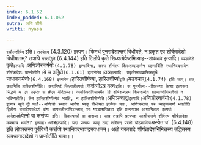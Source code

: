 ```yaml
---
index: 6.1.62
index_padded: 6.1.062
sutra: अचि शीर्षः
vritti: nyasa

---
```

`स्थौलशीर्षम्` इति। `तस्येदम्` (4.3.120) इत्यण्। किमर्थं पुनरादेशान्तरं विधीयते, न प्रकृत एव शीर्षन्नादेशो विधीयताम्? तत्रापि `नस्तद्धिते` (6.4.144) इति टिलोपे कृते सिध्यत्येवेष्टमित्याह--`शीर्षम्भावे` इत्यादि।
`ष्यङादेशे` कृते` इत्यादि। `अणिञोरनार्षयोः` (4.1.78) इत्यादिना, तस्य शीर्षस्य शिरःशब्दग्रहणेन ग्रहणादिति स्थानिवद्भावेन शीर्षन्नादेशः प्राप्नोतीति। `ये च तद्धिते` (6.1.61) इत्यनेनैव। `तत्र` इत्यादि। प्रकृतिभावप्राप्तिस्तु `ये चाभावकर्मणोः` (6.4.168) इत्यनेन। `हास्तिशीर्षण्या, हास्तिशीर्ष्या` इति। `यङश्चाप्` (4.1.74) इति चाप्। तत् कथमिति हास्तिशीर्ष्येति। कथमिष्टं सिध्यतीत्यर्थः। `कर्त्तव्योऽत्र यत्नः` इति। स पुनर्यत्नः--शिरस्याः केशा इत्यसय सिद्धये य एव प्रकृतः स #एव वेदितव्यः। व्यवस्थितविभाषयैव हि शीर्षशब्दस्य शिरःशब्देन ग्रहणाच्शीर्षन्नादेशो न भविष्यतीति; तेन हास्तिशीर्ष्येत्येवं भवति, न हास्तिशीर्षण्येति। `अणिञन्ताद्वा` इत्यादि। `अणिञोरनार्षयोः` (4.1.78) इत्यत्र सूत्रे द्वौ पक्षौ--अणिञोः स्थान आदेश ष्यङ् विधीयत इत्येकः पक्षः, अणिञन्तात् परः ष्यङ्प्रत्ययो भवतीति द्वितीयः तत्रादेशपक्षेऽयं दोषः आपततीत्यणिञन्तात् परः ष्यङाश्रयितव्य इति प्रत्ययपक्ष आश्रायितव्य इत्यर्थः। आदेशपक्षे `येत्नो वा कर्त्तव्यः` इति। विकल्पार्थो वा वाशब्दः। अथ तत्रापि प्रत्यपक्ष आश्रीयमाणे शीर्षस्य शीर्षन्नादेशः कस्मान्न भवति? इत्याह--`तत्र` इत्यादि। यदा प्रत्ययः ष्यङ् तदा तस्मिन् परतो योऽसाविञः `यस्येत च` (6.4.148) इति लोपस्तस्य पूर्वविधौ कर्त्तव्ये स्थानिवद्भावाद्व्यवधानम्। अतो यकारादेः शीर्षन्नादेशनिमित्तस्य तद्धितस्य व्यवधानादादेशो न प्राप्नोतीति भावः।।